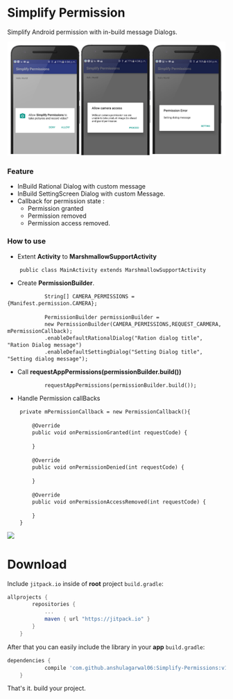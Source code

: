 # Simplify Permission

Simplify Android permission with in-build message Dialogs.

<img src="Simplifygraphics.jpg"/>

### Feature
- InBuild Rational Dialog with custom message
- InBuild SettingScreen Dialog with custom Message.
- Callback for permission state :
    - Permission granted
    - Permission removed
    - Permission access removed.

### How to use

 - Extent **Activity** to **MarshmallowSupportActivity**
```
    public class MainActivity extends MarshmallowSupportActivity
```

- Create **PermissionBuilder**.

```
            String[] CAMERA_PERMISSIONS = {Manifest.permission.CAMERA};

            PermissionBuilder permissionBuilder =
            new PermissionBuilder(CAMERA_PERMISSIONS,REQUEST_CARMERA, mPermissionCallback);
            .enableDefaultRationalDialog("Ration dialog title", "Ration Dialog message")
            .enableDefaultSettingDialog("Setting Dialog title", "Setting dialog message");

```

- Call **requestAppPermissions(permissionBuilder.build())**

```
            requestAppPermissions(permissionBuilder.build());
```
- Handle Permission callBacks

```
    private mPermissionCallback = new PermissionCallback(){

        @Override
        public void onPermissionGranted(int requestCode) {

        }

        @Override
        public void onPermissionDenied(int requestCode) {

        }

        @Override
        public void onPermissionAccessRemoved(int requestCode) {

        }
    }

```

[![](https://jitpack.io/v/anshulagarwal06/Simplify-Permissions.svg)](https://jitpack.io/#anshulagarwal06/Simplify-Permissions)

# Download

Include `jitpack.io` inside of **root** project `build.gradle`:

```groovy
allprojects {
		repositories {
			...
			maven { url "https://jitpack.io" }
		}
	}
```

After that you can easily include the library in your **app** `build.gradle`:

```groovy
dependencies {
	        compile 'com.github.anshulagarwal06:Simplify-Permissions:v1
	}
```

That's it. build your project.

